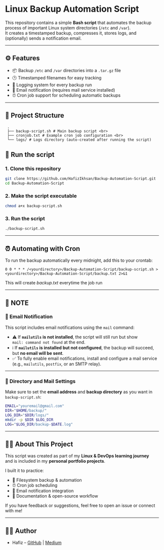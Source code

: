 # Linux Backup Automation Script

This repository contains a simple **Bash script** that automates the backup process of important Linux system directories (`/etc` and `/var`).  
It creates a timestamped backup, compresses it, stores logs, and (optionally) sends a notification email.

---

## ⚙️ Features
- 📦 Backup `/etc` and `/var` directories into a `.tar.gz` file
- 🕒 Timestamped filenames for easy tracking
- 📝 Logging system for every backup run
- 📧 Email notification (requires mail service installed)
- ⏰ Cron job support for scheduling automatic backups

---

## 📂 Project Structure
```
 .
 ├── backup-script.sh # Main backup script <br>
 ├── cronjob.txt # Example cron job configuration <br>
 └── logs/ # Logs directory (auto-created after running the script)
```

## 🚀 Run the script
### 1. Clone this repository
```bash
git clone https://github.com/HafizIkhsan/Backup-Automation-Script.git
cd Backup-Automation-Script
```
### 2. Make the script executable
```bash
chmod a+x backup-script.sh
```
### 3. Run the script
```bash
./backup-script.sh
```
---
## ⏰ Automating with Cron
To run the backup automatically every midnight, add this to your crontab:
```
0 0 * * * /<yourdirectory>/Backup-Automation-Script/backup-script.sh > <yourdirectory>/Backup-Automation-Script/backup.txt 2>&1
```
This will create *backup.txt* everytime the job run

---
## 📌 NOTE

### 📧 Email Notification
This script includes email notifications using the `mail` command:

- ⚠️ If **`mailutils` is not installed**, the script will still run but show  
  `mail: command not found` at the end.
- ℹ️ If **`mailutils` is installed but not configured**, the backup will succeed,  
  but **no email will be sent**.
- ✅ To fully enable email notifications, install and configure a mail service  
  (e.g., `mailutils`, `postfix`, or an SMTP relay).

---

### 📂 Directory and Mail Settings
Make sure to set the **email address** and **backup directory** as you want in `backup-script.sh`:

```bash
EMAIL="youremail@gmail.com"
DIR="$HOME/backup/"
LOG_DIR="$DIR/logs/"
mkdir -p $DIR $LOG_DIR
LOG="$LOG_DIR/backup-$DATE.log"
```

---

## 🧑‍💻 About This Project
This script was created as part of my **Linux & DevOps learning journey**  
and is included in my **personal portfolio projects**.  

I built it to practice:
- 📂 Filesystem backup & automation
- ⏰ Cron job scheduling
- 📧 Email notification integration
- 📝 Documentation & open-source workflow

If you have feedback or suggestions, feel free to open an issue or connect with me!

---

## 👨‍🎓 Author
- Hafiz – [GitHub](https://github.com/<your-username>) | [Medium](https://medium.com/@<your-medium>)
